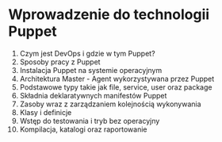 # Wprowadzenie do technologii Puppet

1. Czym jest DevOps i gdzie w tym Puppet?
1. Sposoby pracy z Puppet
1. Instalacja Puppet na systemie operacyjnym
1. Architektura Master - Agent wykorzystywana przez Puppet
1. Podstawowe typy takie jak file, service, user oraz package
1. Składnia deklaratywnych manifestów Puppet
1. Zasoby wraz z zarządzaniem kolejnością wykonywania
1. Klasy i definicje
1. Wstęp do testowania i tryb bez operacyjny
1. Kompilacja, katalogi oraz raportowanie
